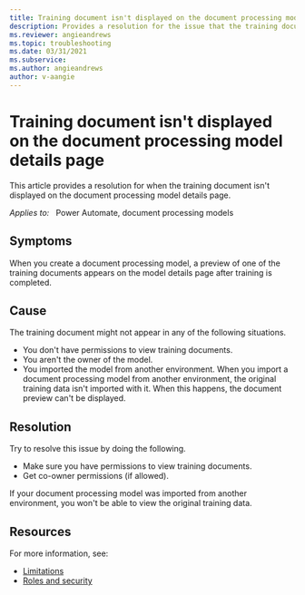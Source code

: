 ```yaml
---
title: Training document isn't displayed on the document processing model details page
description: Provides a resolution for the issue that the training document isn't shown on the document processing model details page.
ms.reviewer: angieandrews
ms.topic: troubleshooting
ms.date: 03/31/2021
ms.subservice: 
ms.author: angieandrews
author: v-aangie
---
```


# Training document isn't displayed on the document processing model details page

This article provides a resolution for when the training document isn't displayed on the document processing model details page.

_Applies to:_ &nbsp; Power Automate, document processing models

## Symptoms

When you create a document processing model, a preview of one of the training documents appears on the model details page after training is completed.

## Cause

The training document might not appear in any of the following situations.

- You don't have permissions to view training documents.
- You aren't the owner of the model.
- You imported the model from another environment. When you import a document processing model from another environment, the original training data isn't imported with it. When this happens, the document preview can't be displayed.

## Resolution

Try to resolve this issue by doing the following.

- Make sure you have permissions to view training documents.
- Get co-owner permissions (if allowed).

If your document processing model was imported from another environment, you won't be able to view the original training data.

## Resources

For more information, see:

- [Limitations](/ai-builder/distribute-model#limitations)
- [Roles and security](/ai-builder/security#roles)
